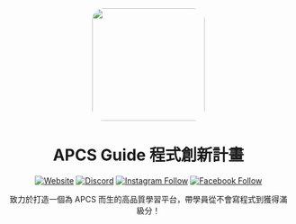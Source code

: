 <div align=center>
  <kbd>
<img src=https://apcs.guide/logo.png width=200px style="border-radius:20px"></kbd>

# APCS Guide 程式創新計畫

[![Website](https://img.shields.io/website?label=Official%20Website&style=flat-square&url=https%3A%2F%2Fapcs-simulation.com%2F)](https://apcs.guide/)
[![Discord](https://img.shields.io/discord/1216807489866043483?label=Discord&logo=discord&style=flat-square)](https://discord.gg/ztgaUg2WeK)
[![Instagram Follow](https://img.shields.io/badge/follow-%40apcs.guide-pink?style=flat-square&logo=instagram)](https://www.instagram.com/apcs.guide/)
[![Facebook Follow](https://img.shields.io/badge/follow-APCS%20Guide-blue?style=flat-square&logo=facebook)](https://www.facebook.com/profile.php?id=61558236445414)

致力於打造一個為 APCS 而生的高品質學習平台，帶學員從不會寫程式到獲得滿級分！

</div>
